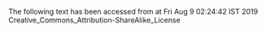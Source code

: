 The following text has been accessed from at Fri Aug 9 02:24:42 IST 2019
Creative_Commons_Attribution-ShareAlike_License

